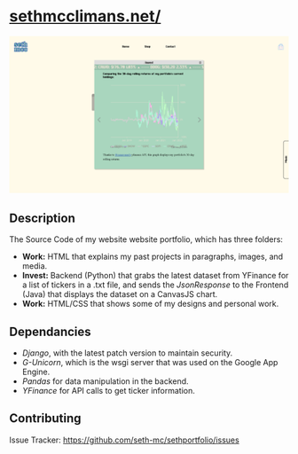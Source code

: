 # <a href="https://www.sethmcclimans.net/">sethmcclimans.net/</a>

![alt text](https://github.com/seth-mc/sethportfolio/blob/media/index.png)

## Description

The Source Code of my website website portfolio, which has three folders:

<ul>
  <li>  <b>Work:</b> HTML that explains my past projects in paragraphs, images, and media. </li>
  <li> <b>Invest:</b> Backend (Python) that grabs the latest dataset from YFinance for a list of tickers in a .txt file, and sends the <i>JsonResponse</i> to the Frontend (Java) that displays the dataset on a CanvasJS chart. </li>
  <li> <b>Work:</b> HTML/CSS that shows some of my designs and personal work.</li>
</ul>

## Dependancies
<ul>
  <li><i>Django</i>, with the latest patch version to maintain security.</li>
  <li><i>G-Unicorn</i>, which is the wsgi server that was used on the Google App Engine. </li>
  <li><i>Pandas</i> for data manipulation in the backend. </li>
  <li><i>YFinance</i> for API calls to get ticker information. </li>
</ul>

## Contributing

Issue Tracker: <a href="https://github.com/seth-mc/sethportfolio/issues">https://github.com/seth-mc/sethportfolio/issues</a>
